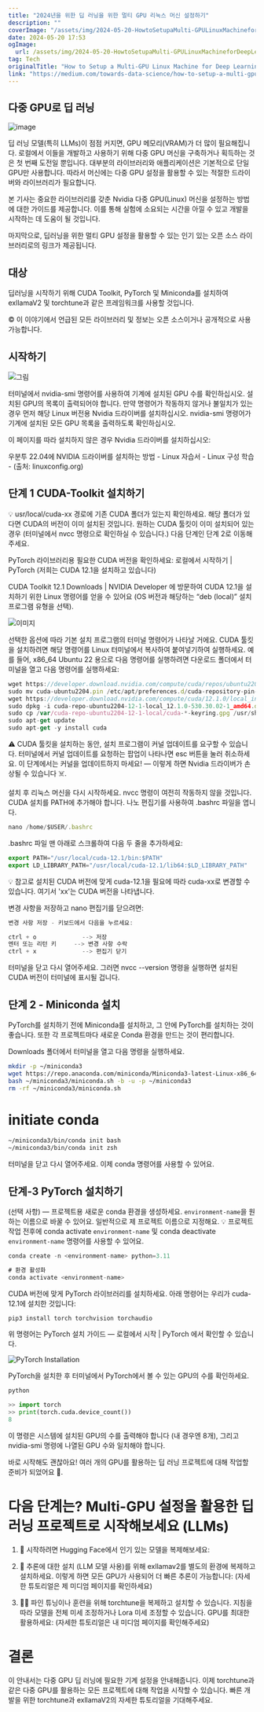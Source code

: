 ```yaml
---
title: "2024년을 위한 딥 러닝을 위한 멀티 GPU 리눅스 머신 설정하기"
description: ""
coverImage: "/assets/img/2024-05-20-HowtoSetupaMulti-GPULinuxMachineforDeepLearningin2024_0.png"
date: 2024-05-20 17:53
ogImage:
  url: /assets/img/2024-05-20-HowtoSetupaMulti-GPULinuxMachineforDeepLearningin2024_0.png
tag: Tech
originalTitle: "How to Setup a Multi-GPU Linux Machine for Deep Learning in 2024"
link: "https://medium.com/towards-data-science/how-to-setup-a-multi-gpu-linux-machine-for-deep-learning-in-2024-df561a2d3328"
---
```


## 다중 GPU로 딥 러닝

![image](/assets/img/2024-05-20-HowtoSetupaMulti-GPULinuxMachineforDeepLearningin2024_0.png)

딥 러닝 모델(특히 LLMs)이 점점 커지면, GPU 메모리(VRAM)가 더 많이 필요해집니다. 로컬에서 이들을 개발하고 사용하기 위해 다중 GPU 머신을 구축하거나 획득하는 것은 첫 번째 도전일 뿐입니다. 대부분의 라이브러리와 애플리케이션은 기본적으로 단일 GPU만 사용합니다. 따라서 머신에는 다중 GPU 설정을 활용할 수 있는 적절한 드라이버와 라이브러리가 필요합니다.

본 기사는 중요한 라이브러리를 갖춘 Nvidia 다중 GPU(Linux) 머신을 설정하는 방법에 대한 가이드를 제공합니다. 이를 통해 실험에 소요되는 시간을 아낄 수 있고 개발을 시작하는 데 도움이 될 것입니다.

<div class="content-ad"></div>

마지막으로, 딥러닝을 위한 멀티 GPU 설정을 활용할 수 있는 인기 있는 오픈 소스 라이브러리로의 링크가 제공됩니다.

## 대상

딥러닝을 시작하기 위해 CUDA Toolkit, PyTorch 및 Miniconda를 설치하여 exllamaV2 및 torchtune과 같은 프레임워크를 사용할 것입니다.

©️ 이 이야기에서 언급된 모든 라이브러리 및 정보는 오픈 소스이거나 공개적으로 사용 가능합니다.

<div class="content-ad"></div>

## 시작하기

![그림](/assets/img/2024-05-20-HowtoSetupaMulti-GPULinuxMachineforDeepLearningin2024_1.png)

터미널에서 nvidia-smi 명령어를 사용하여 기계에 설치된 GPU 수를 확인하십시오. 설치된 GPU의 목록이 출력되어야 합니다. 만약 명령어가 작동하지 않거나 불일치가 있는 경우 먼저 해당 Linux 버전용 Nvidia 드라이버를 설치하십시오. nvidia-smi 명령어가 기계에 설치된 모든 GPU 목록을 출력하도록 확인하십시오.

이 페이지를 따라 설치하지 않은 경우 Nvidia 드라이버를 설치하십시오:

<div class="content-ad"></div>

우분투 22.04에 NVIDIA 드라이버를 설치하는 방법 - Linux 자습서 - Linux 구성 학습 - (출처: linuxconfig.org)

## 단계 1 CUDA-Toolkit 설치하기

💡 usr/local/cuda-xx 경로에 기존 CUDA 폴더가 있는지 확인하세요. 해당 폴더가 있다면 CUDA의 버전이 이미 설치된 것입니다. 원하는 CUDA 툴킷이 이미 설치되어 있는 경우 (터미널에서 nvcc 명령으로 확인하실 수 있습니다.) 다음 단계인 단계 2로 이동해주세요.

PyTorch 라이브러리용 필요한 CUDA 버전을 확인하세요: 로컬에서 시작하기 | PyTorch (저희는 CUDA 12.1을 설치하고 있습니다)

<div class="content-ad"></div>

CUDA Toolkit 12.1 Downloads | NVIDIA Developer 에 방문하여 CUDA 12.1을 설치하기 위한 Linux 명령어를 얻을 수 있어요 (OS 버전과 해당하는 “deb (local)” 설치 프로그램 유형을 선택).

![이미지](/assets/img/2024-05-20-HowtoSetupaMulti-GPULinuxMachineforDeepLearningin2024_2.png)

선택한 옵션에 따라 기본 설치 프로그램의 터미널 명령어가 나타날 거에요. CUDA 툴킷을 설치하려면 해당 명령어를 Linux 터미널에서 복사하여 붙여넣기하여 실행하세요. 예를 들어, x86_64 Ubuntu 22 용으로 다음 명령어를 실행하려면 다운로드 폴더에서 터미널을 열고 다음 명령어를 실행하세요:

```js
wget https://developer.download.nvidia.com/compute/cuda/repos/ubuntu2204/x86_64/cuda-ubuntu2204.pin
sudo mv cuda-ubuntu2204.pin /etc/apt/preferences.d/cuda-repository-pin-600
wget https://developer.download.nvidia.com/compute/cuda/12.1.0/local_installers/cuda-repo-ubuntu2204-12-1-local_12.1.0-530.30.02-1_amd64.deb
sudo dpkg -i cuda-repo-ubuntu2204-12-1-local_12.1.0-530.30.02-1_amd64.deb
sudo cp /var/cuda-repo-ubuntu2204-12-1-local/cuda-*-keyring.gpg /usr/share/keyrings/
sudo apt-get update
sudo apt-get -y install cuda
```

<div class="content-ad"></div>

⚠️ CUDA 툴킷을 설치하는 동안, 설치 프로그램이 커널 업데이트를 요구할 수 있습니다. 터미널에서 커널 업데이트를 요청하는 팝업이 나타나면 esc 버튼을 눌러 취소하세요. 이 단계에서는 커널을 업데이트하지 마세요! — 이렇게 하면 Nvidia 드라이버가 손상될 수 있습니다 ☠️.

설치 후 리눅스 머신을 다시 시작하세요. nvcc 명령이 여전히 작동하지 않을 것입니다. CUDA 설치를 PATH에 추가해야 합니다. 나노 편집기를 사용하여 .bashrc 파일을 엽니다.

```js
nano /home/$USER/.bashrc
```

.bashrc 파일 맨 아래로 스크롤하여 다음 두 줄을 추가하세요:

<div class="content-ad"></div>

```js
export PATH="/usr/local/cuda-12.1/bin:$PATH"
export LD_LIBRARY_PATH="/usr/local/cuda-12.1/lib64:$LD_LIBRARY_PATH"
```

💡 참고로 설치된 CUDA 버전에 맞게 cuda-12.1을 필요에 따라 cuda-xx로 변경할 수 있습니다. 여기서 'xx'는 CUDA 버전을 나타냅니다.

변경 사항을 저장하고 nano 편집기를 닫으려면:

```js
변경 사항 저장 - 키보드에서 다음을 누르세요:

ctrl + o             --> 저장
엔터 또는 리턴 키     --> 변경 사항 수락
ctrl + x             --> 편집기 닫기
```

<div class="content-ad"></div>

터미널을 닫고 다시 열어주세요. 그러면 nvcc --version 명령을 실행하면 설치된 CUDA 버전이 터미널에 표시될 겁니다.

## 단계 2 - Miniconda 설치

PyTorch를 설치하기 전에 Miniconda를 설치하고, 그 안에 PyTorch를 설치하는 것이 좋습니다. 또한 각 프로젝트마다 새로운 Conda 환경을 만드는 것이 편리합니다.

Downloads 폴더에서 터미널을 열고 다음 명령을 실행하세요.

<div class="content-ad"></div>

```bash
mkdir -p ~/miniconda3
wget https://repo.anaconda.com/miniconda/Miniconda3-latest-Linux-x86_64.sh -O ~/miniconda3/miniconda.sh
bash ~/miniconda3/miniconda.sh -b -u -p ~/miniconda3
rm -rf ~/miniconda3/miniconda.sh
```

# initiate conda

```bash
~/miniconda3/bin/conda init bash
~/miniconda3/bin/conda init zsh
```

터미널을 닫고 다시 열어주세요. 이제 conda 명령어를 사용할 수 있어요.

## 단계-3 PyTorch 설치하기

(선택 사항) — 프로젝트용 새로운 conda 환경을 생성하세요. `environment-name`을 원하는 이름으로 바꿀 수 있어요. 일반적으로 제 프로젝트 이름으로 지정해요. 💡 프로젝트 작업 전후에 conda activate `environment-name` 및 conda deactivate `environment-name` 명령어를 사용할 수 있어요.

<div class="content-ad"></div>

```js
conda create -n <environment-name> python=3.11

# 환경 활성화
conda activate <environment-name>
```

CUDA 버전에 맞게 PyTorch 라이브러리를 설치하세요. 아래 명령어는 우리가 cuda-12.1에 설치한 것입니다:

```js
pip3 install torch torchvision torchaudio
```

위 명령어는 PyTorch 설치 가이드 — 로컬에서 시작 | PyTorch 에서 확인할 수 있습니다.

<div class="content-ad"></div>

![PyTorch Installation](/assets/img/2024-05-20-HowtoSetupaMulti-GPULinuxMachineforDeepLearningin2024_3.png)

PyTorch을 설치한 후 터미널에서 PyTorch에서 볼 수 있는 GPU의 수를 확인하세요.

```python
python

>> import torch
>> print(torch.cuda.device_count())
8
```

이 명령은 시스템에 설치된 GPU의 수를 출력해야 합니다 (내 경우엔 8개), 그리고 nvidia-smi 명령에 나열된 GPU 수와 일치해야 합니다.

<div class="content-ad"></div>

바로 시작해도 괜찮아요! 여러 개의 GPU를 활용하는 딥 러닝 프로젝트에 대해 작업할 준비가 되었어요 🥳.

# 다음 단계는? Multi-GPU 설정을 활용한 딥 러닝 프로젝트로 시작해보세요 (LLMs)

1. 🤗 시작하려면 Hugging Face에서 인기 있는 모델을 복제해보세요:

2. 💬 추론에 대한 설치 (LLM 모델 사용)를 위해 exllamav2를 별도의 환경에 복제하고 설치하세요. 이렇게 하면 모든 GPU가 사용되어 더 빠른 추론이 가능합니다: (자세한 튜토리얼은 제 미디엄 페이지를 확인하세요)

<div class="content-ad"></div>

3. 👨‍🏫 파인 튜닝이나 훈련을 위해 torchtune을 복제하고 설치할 수 있습니다. 지침을 따라 모델을 전체 미세 조정하거나 Lora 미세 조정할 수 있습니다. GPU를 최대한 활용하세요: (자세한 튜토리얼은 내 미디엄 페이지를 확인해주세요)

# 결론

이 안내서는 다중 GPU 딥 러닝에 필요한 기계 설정을 안내해줍니다. 이제 torchtune과 같은 다중 GPU를 활용하는 모든 프로젝트에 대해 작업을 시작할 수 있습니다. 빠른 개발을 위한 torchtune과 exllamaV2의 자세한 튜토리얼을 기대해주세요.
